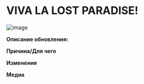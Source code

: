 # VIVA LA LOST PARADISE!

![image](https://i.imgur.com/3ALofgA.png)

**Описание обновления:**
<!--                         Например.
 Я изменил все текстуры дверей на новые кроме, дверей ЦК и Адвоката.
 Добавил возможность развести костёр кликая заженной спичкой по бревну.-->


**Причина/Для чего**
<!-- Описывайте здесь зачем и по какой причине сделано данное обновление -->

**Изменения**

<!--
:cl: *Ваше имя. Можно и на русском*
- add: Добавлено *Что конкретно*.
- remove: Убрано *Что конкретно*.
- tweak: Изменено *Что конкретно*.
- fix: Исправлено *Что конкретно*.
-->

**Медиа**
<!-- Скрины или видео после этого пункта. Под ними ничего не дополнять!-->
